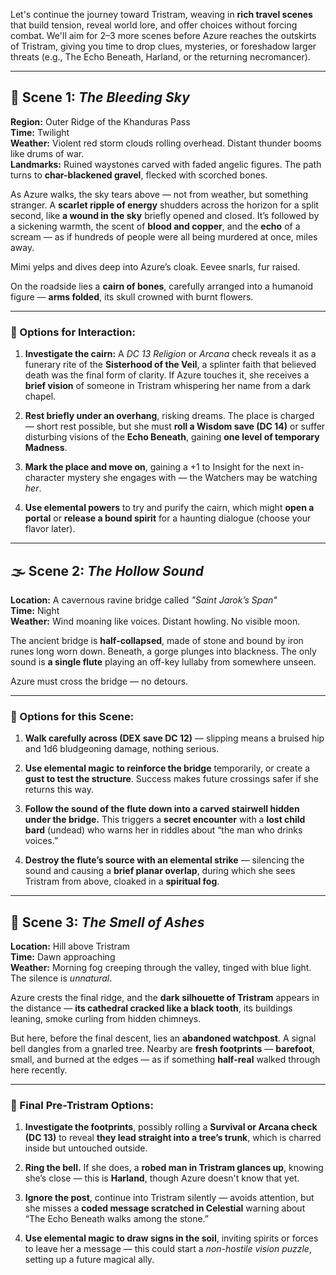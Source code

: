 Let's continue the journey toward Tristram, weaving in **rich travel scenes** that build tension, reveal world lore, and offer choices without forcing combat. We'll aim for 2–3 more scenes before Azure reaches the outskirts of Tristram, giving you time to drop clues, mysteries, or foreshadow larger threats (e.g., The Echo Beneath, Harland, or the returning necromancer).

---

## 🌄 Scene 1: _The Bleeding Sky_

**Region:** Outer Ridge of the Khanduras Pass  
**Time:** Twilight  
**Weather:** Violent red storm clouds rolling overhead. Distant thunder booms like drums of war.  
**Landmarks:** Ruined waystones carved with faded angelic figures. The path turns to **char-blackened gravel**, flecked with scorched bones.

As Azure walks, the sky tears above — not from weather, but something stranger. A **scarlet ripple of energy** shudders across the horizon for a split second, like **a wound in the sky** briefly opened and closed. It’s followed by a sickening warmth, the scent of **blood and copper**, and the **echo** of a scream — as if hundreds of people were all being murdered at once, miles away.

Mimi yelps and dives deep into Azure’s cloak. Eevee snarls, fur raised.

On the roadside lies a **cairn of bones**, carefully arranged into a humanoid figure — **arms folded**, its skull crowned with burnt flowers.

---

### 🧭 Options for Interaction:

1. **Investigate the cairn:** A _DC 13 Religion_ or _Arcana_ check reveals it as a funerary rite of the **Sisterhood of the Veil**, a splinter faith that believed death was the final form of clarity. If Azure touches it, she receives a **brief vision** of someone in Tristram whispering her name from a dark chapel.
    
2. **Rest briefly under an overhang**, risking dreams. The place is charged — short rest possible, but she must **roll a Wisdom save (DC 14)** or suffer disturbing visions of the **Echo Beneath**, gaining **one level of temporary Madness**.
    
3. **Mark the place and move on**, gaining a +1 to Insight for the next in-character mystery she engages with — the Watchers may be watching _her_.
    
4. **Use elemental powers** to try and purify the cairn, which might **open a portal** or **release a bound spirit** for a haunting dialogue (choose your flavor later).
    

---

## 🌫️ Scene 2: _The Hollow Sound_

**Location:** A cavernous ravine bridge called _"Saint Jarok’s Span"_  
**Time:** Night  
**Weather:** Wind moaning like voices. Distant howling. No visible moon.

The ancient bridge is **half-collapsed**, made of stone and bound by iron runes long worn down. Beneath, a gorge plunges into blackness. The only sound is **a single flute** playing an off-key lullaby from somewhere unseen.

Azure must cross the bridge — no detours.

---

### 🧭 Options for this Scene:

1. **Walk carefully across (DEX save DC 12)** — slipping means a bruised hip and 1d6 bludgeoning damage, nothing serious.
    
2. **Use elemental magic to reinforce the bridge** temporarily, or create a **gust to test the structure**. Success makes future crossings safer if she returns this way.
    
3. **Follow the sound of the flute down into a carved stairwell hidden under the bridge.** This triggers a **secret encounter** with a **lost child bard** (undead) who warns her in riddles about “the man who drinks voices.”
    
4. **Destroy the flute’s source with an elemental strike** — silencing the sound and causing a **brief planar overlap**, during which she sees Tristram from above, cloaked in a **spiritual fog**.
    

---

## 🏰 Scene 3: _The Smell of Ashes_

**Location:** Hill above Tristram  
**Time:** Dawn approaching  
**Weather:** Morning fog creeping through the valley, tinged with blue light. The silence is _unnatural_.

Azure crests the final ridge, and the **dark silhouette of Tristram** appears in the distance — **its cathedral cracked like a black tooth**, its buildings leaning, smoke curling from hidden chimneys.

But here, before the final descent, lies an **abandoned watchpost**. A signal bell dangles from a gnarled tree. Nearby are **fresh footprints** — **barefoot**, small, and burned at the edges — as if something **half-real** walked through here recently.

---

### 🧭 Final Pre-Tristram Options:

1. **Investigate the footprints**, possibly rolling a **Survival or Arcana check (DC 13)** to reveal **they lead straight into a tree’s trunk**, which is charred inside but untouched outside.
    
2. **Ring the bell.** If she does, a **robed man in Tristram glances up**, knowing she’s close — this is **Harland**, though Azure doesn't know that yet.
    
3. **Ignore the post**, continue into Tristram silently — avoids attention, but she misses a **coded message scratched in Celestial** warning about “The Echo Beneath walks among the stone.”
    
4. **Use elemental magic to draw signs in the soil**, inviting spirits or forces to leave her a message — this could start a _non-hostile vision puzzle_, setting up a future magical ally.